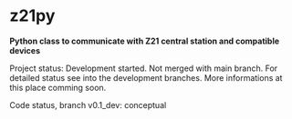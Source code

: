<!-- 
Licence
=======

Used License: MIT Licence

Defining copyrights (c) and licence conditions, fundamental author of this file:
Dr.-Ing. Frank Herbrand
e-mail: herbrand at gmx.de 
github.com user: fherb2

I, Frank Herbrand, hereby grant the licence for further use in the form of the generally known MIT licence, which was published in 2023 at the following location: https://de.wikipedia.org/wiki/MIT-Lizenz in the form specified by this site at that time:

Copyright (c) 2023 Dr.-Ing. Frank Herbrand

Permission is hereby granted, free of charge, to any person obtaining a copy of this software and associated documentation files (the “Software”), to deal in the Software without restriction, including without limitation the rights to use, copy, modify, merge, publish, distribute, sublicense, and/or sell copies of the Software, and to permit persons to whom the Software is furnished to do so, subject to the following conditions:

The above copyright notice and this permission notice shall be included in all copies or substantial portions of the Software.

THE SOFTWARE IS PROVIDED “AS IS”, WITHOUT WARRANTY OF ANY KIND, EXPRESS OR IMPLIED, INCLUDING BUT NOT LIMITED TO THE WARRANTIES OF MERCHANTABILITY, FITNESS FOR A PARTICULAR PURPOSE AND NONINFRINGEMENT. IN NO EVENT SHALL THE AUTHORS OR COPYRIGHT HOLDERS BE LIABLE FOR ANY CLAIM, DAMAGES OR OTHER LIABILITY, WHETHER IN AN ACTION OF CONTRACT, TORT OR OTHERWISE, ARISING FROM, OUT OF OR IN CONNECTION WITH THE SOFTWARE OR THE USE OR OTHER DEALINGS IN THE SOFTWARE.
-->

# z21py
**Python class to communicate with Z21 central station and compatible devices**

Project status: Development started. Not merged with main branch. For detailed status see into the development branches. More informations at this place comming soon.

Code status, branch v0.1_dev: conceptual

